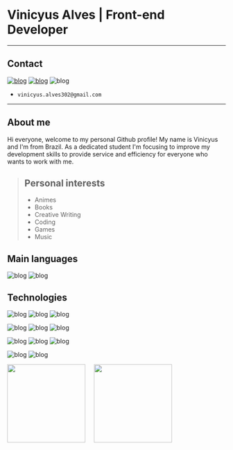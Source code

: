 # Vinicyus Alves | Front-end Developer
---
## Contact
[![blog](https://img.shields.io/badge/Instagram-E4405F?style=for-the-badge&logo=instagram&logoColor=white)](https://www.instagram.com/vinn.dev1999/)
[![blog](https://img.shields.io/badge/LinkedIn-0077B5?style=for-the-badge&logo=linkedin&logoColor=white)](https://www.linkedin.com/in/marcus-vinicyus-alves-dos-santos-3b9422273/)
![blog](https://img.shields.io/badge/Gmail-D14836?style=for-the-badge&logo=gmail&logoColor=white)
* `vinicyus.alves302@gmail.com`
---

## About me

Hi everyone, welcome to my personal Github profile! My name is Vinicyus and I'm from Brazil. As a dedicated student I'm focusing to improve my development skills to provide service and efficiency for everyone who wants to work with me.

> ## Personal interests
> - Animes
> - Books
> - Creative Writing
> - Coding
> - Games
> - Music

## Main languages
![blog](https://img.shields.io/badge/JavaScript-F7DF1E?style=for-the-badge&logo=javascript&logoColor=black)
![blog](https://img.shields.io/badge/Python-3776AB?style=for-the-badge&logo=python&logoColor=white)

## Technologies

![blog](https://img.shields.io/badge/HTML5-E34F26?style=for-the-badge&logo=html5&logoColor=white)
![blog](https://img.shields.io/badge/CSS3-1572B6?style=for-the-badge&logo=css3&logoColor=white)
![blog](https://img.shields.io/badge/Node.js-43853D?style=for-the-badge&logo=node.js&logoColor=white)

![blog](https://img.shields.io/badge/JavaScript-F7DF1E?style=for-the-badge&logo=javascript&logoColor=black)
![blog](https://img.shields.io/badge/React-20232A?style=for-the-badge&logo=react&logoColor=61DAFB)
![blog](    https://img.shields.io/badge/React_Native-20232A?style=for-the-badge&logo=react&logoColor=61DAFB)

![blog](https://img.shields.io/badge/Express.js-404D59?style=for-the-badge)
![blog](https://img.shields.io/badge/MongoDB-4EA94B?style=for-the-badge&logo=mongodb&logoColor=white)
![blog](https://img.shields.io/badge/Python-3776AB?style=for-the-badge&logo=python&logoColor=white)

![blog](https://img.shields.io/badge/MySQL-00000F?style=for-the-badge&logo=mysql&logoColor=white)
![blog](https://img.shields.io/badge/GIT-E44C30?style=for-the-badge&logo=git&logoColor=white)

<div style="display: flex; align-items: center;">
  <a href="https://github.com/vinn-as1999">
    <img height="180em" src="https://github-readme-stats.vercel.app/api?username=vinn-as1999&show_icons=true&theme=dark#gh-dark-mode-only" style="margin-right: 20px;" />
  </a>
  
  <a href="https://github.com/vinn-as1999">
    <img height="180em" src="https://github-readme-stats.vercel.app/api/top-langs/?username=vinn-as1999&layout=compact&langs_count=16&theme=onedark"/>
  </a>
</div>





